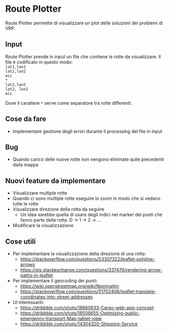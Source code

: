 # Route Plotter

Route Plotter permette di visualizzare un plot delle soluzioni dei problemi di VRP.

## Input
Route Plotter prende in input un file che contiene le rotte da visualizzare.
Il file è codificato in questo modo:  
`lat1,lon1`  
`lat2,lon2`  
`ecc`  
`*`  
`lat2,lon2`  
`lat2, lon2`  
`ecc`

Dove il carattere `*` serve come separatore tra rotte differenti.

## Cose da fare
- Implementare gestione degli errori durante il processing del file in input

## Bug
- Quando carico delle nuove rotte non vengono eliminate qulle precedenti dalla mappa

## Nuovi feature da implementare
- Visualizzare multiple rotte
- Quando ci sono multiple rotte eseguire lo zoom in modo che si vedano tutte le rotte
- Visualizzare direzione della rotta da seguire
  - Un idea sarebbe quella di usare degli indici nei marker
    dei punti che fanno parte della rotta: D -> 1 -> 2 -> ...
- Modificare la visualizzazione

## Cose utili
- Per implementare la visualizzazione della direzione di una rotta: 
  - https://stackoverflow.com/questions/53307322/leaflet-polyline-arrows
  - https://gis.stackexchange.com/questions/337476/rendering-arrow-paths-in-leaflet
- Per implementare il geocoding dei punti:
  - https://wiki.openstreetmap.org/wiki/Nominatim
  - https://stackoverflow.com/questions/51702406/leaflet-translate-coordinates-into-street-addresses
- UI interessanti:
  - https://dribbble.com/shots/18860633-Cargo-web-app-concept
  - https://dribbble.com/shots/18506655-Optimizing-public-emergency-transport-Map-tablet-view
  - https://dribbble.com/shots/14304320-Shipping-Service
